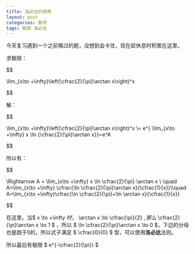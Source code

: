 ```yaml
---
title: 洛必达的使用
layout: post
categories: 数学
tags: 极限 洛必达
---
```

今天复习遇到一个之前略过的题，没想到会卡住，现在趁休息时积累在这里。

求极限：

$$

\lim_{x\to +\infty}\left(\cfrac{2}{\pi}\arctan x\right)^x

$$

解：

$$

\lim_{x\to +\infty}\left(\cfrac{2}{\pi}\arctan x\right)^x \\= e^{ \lim_{x\to +\infty} x \ln {\cfrac{2}{\pi}\arctan x}}=e^A 

$$


所以有：


$$

 \Rightarrow A =  \lim_{x\to +\infty} x \ln \cfrac{2}{\pi} \arctan x \\ \quad A=\lim_{x\to +\infty} \cfrac{\ln \cfrac{2}{\pi}\arctan x}{\cfrac{1}{x}}\\\quad A=\lim_{x\to +\infty}\cfrac{\ln \cfrac{2}{\pi}+\ln \arctan x}{\cfrac{1}{x}}

$$

在这里，当$ x \to +\infty $时，$ \arctan x \to \cfrac{\pi}{2} $,那么$ \cfrac{2}{\pi}\arctan x \to 1 $ ，所以 $ \ln \cfrac{2}{\pi}\arctan x \to 0
 $，下边的分母也是趋于0的，所以式子满足 $ \cfrac{0}{0} $ 型，可以使用<b>洛必达</b>法则。
 
 所以最后有极限 $ e^{-\cfrac{2}{\pi}} $